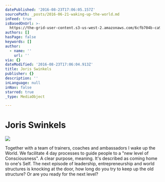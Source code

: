 ```yaml
---
datePublished: '2016-08-23T17:06:05.157Z'
sourcePath: _posts/2016-06-21-waking-up-the-world.md
inFeed: true
isBasedOnUrl: >-
  https://the-grid-user-content.s3-us-west-2.amazonaws.com/6cfb704b-ca9c-4a00-a39b-95aeefbc3175.jpg
authors: []
hasPage: false
keywords: []
author:
  - name: ''
    url: ''
via: {}
dateModified: '2016-08-23T17:06:04.913Z'
title: Joris Swinkels
publisher: {}
description: ''
inLanguage: null
inNav: false
starred: true
_type: MediaObject

---
```

# Joris Swinkels
![](https://imgflo.herokuapp.com/graph/vahj1ThiexotieMo/23c73d5ccd1253c10a62a71d730f966b/croprotate.jpg?cropheight=3331&cropwidth=4994&degrees=0&input=https%3A%2F%2Fs3-us-west-2.amazonaws.com%2Fthe-grid-img%2Fp%2F7015ff75a2399b7c0fb90770b2b7542875d3153d.jpg&x=0&y=0)

Together with a team of trainers, coaches and ambassadors I wake up the World. We facilitate 4 day processes to guide people to a "new level of Consciousness". A clear purpose, meaning. It's described as coming home to one's Self. The next episode of leadership, entrepreneurship and world structures is knocking at the door, how long do you try to keep up the old structure? Or are you ready for the next level?